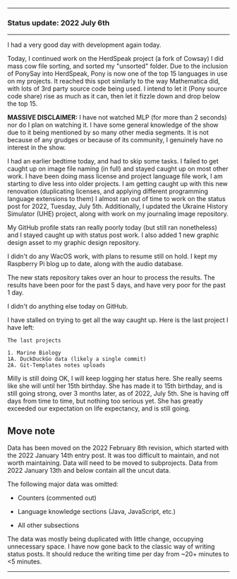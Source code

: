 
***

### Status update: 2022 July 6th

<!--
***

### Status update: 2022 January 14th

***
<!-- F#
F#

Comments
Print
Break
!-->

<!--
#### Counters
!-->

<!-- COUNTERS NEED UPDATE - JULY 30TH 2021 !-->

<!--
Topics
200 followers
Commit calendar hover redesign (forgot to write this for yesterday)
Slow Internet, rationing off certain uploads to save bandwidth and time
!-->

<!-- Verified on 2022 January 1st !-->

<!--🎂 **Days until 2 year GitHub :octocat: anniversary:** `a129` _(as of 2022 January 14th at 00:12:00 am to 11:59:59 pm)_ <!-- COUNTER #1 !-->

<!--:octocat: **GitHub consecutive day count:** `600` _(As of 2022 January 14th at 00:12:00 am to 11:59:59 pm)_ <!-- COUNTER #2 !-->

<!--🐧 **Linux desktop consecutive day count:** `555` _(as of 2022 January 14th at 00:12:00 am to 11:59:59)_  <!-- COUNTER #3 !-->

<!--🪟 **Windows 10 with GitHub consecutive day count:** `45` <!-- (Yes I am aware that the count messed up in the past 2 months. I haven't gotten to fixing it yet) !--> <!--_(as of 2020 July 9th at 00:12:00 am to 11:59:59)_  <!-- COUNTER #4 !-->

<!--🐧 **Ubuntu 20.04 with GitHub consecutive day count:** `555`  _(as of 2022 January 14th at 00:12:00 am to 11:59:59)_  <!-- COUNTER #5 !-->

<!--:atom: **Total amount of original GitHub repositories:** `1,669+o/1681+o` _(as of 2022 January 14th at 00:12:00 am to 11:59:59 pm)_ <!-- COUNTER #6 !-->

<!--_I have noted that GitHub rounds up the total number of each statistic, so when something reaches 50 after the kilo point (once it reaches 1000) it rounds up to the next kilo, so 1050 would be 1100, 1150 would be 1200, and so on._

:atom: o=organizations, total number of non-fork organization repositories: `115` _as of 2022 January 14th 00:12:00 am to 11:59:59 pm)_ <!-- COUNTER #7 !-->

<!--Organization repo count guide

Org repo (non-fork) count

Snap repos: 29 (formula: Org:Seanpm2001-snapcraft minus current.unforked minus 4) (verified count, as of July 21st 2021)

.github.io: 79 (80 when including seanpm2001/seanpm2001/github.io/) (formula: org:Seanpm2001-GitHub-Pages-Collection minus current.unforked minus 4) Verified count (as of July 9th 2021) unverified count (as of July 26th 2021)

Count verification needs to be re-checked - July 13th 2021 ((X1
Count verification needs to be re-checked - July 14th 2021 X2::
Count verification needs to be re-checked - July 15th 2021 X3::
Count verification needs to be re-checked - July 16th 2021 X4::
Count verification needs to be re-checked - July 17th 2021 X5))
No new data for this range, update count verification when ready

:electron: **Repositories created so far this month:** `57+o` _(as of 2022 January 14th at 00:12:00 am to 11:59:59 pm)_ <!-- COUNTER #8 !-->

<!--:shipit: **Organization count:** `770` _(as of 2022 January 14th at 00:12:00 am to 11:59:59 pm)_ <!-- COUNTER #9 !-->

<!--:electron: **Organizations created so far this month:** `10` _(as of 2022 January 14th at 00:12:00 am to 11:59:59 pm)_ <!-- COUNTER #10 !-->
<!--!-->

***

<!-- Todays notes
GitHub status notes 2022 July 6th

Mass cow file sorting
Unsorted folder sorted
Pony is now one of the top 15 languages, it reached this spot similarly to the way Mathematica did, with lots of 3rd party source code being used. I intend to let it rise as much as it can, then let it fizzle down and drop below the top 15
MASSIVE DISCLAIMER: I have not watched MLP (for more than 2 seconds) nor do I plan on watching it. I have some general knowledge of the show due to it being mentioned by so many other media segments
Earlier bedtime, had to skip tasks
Failed to catch up on image file naming in full
Staying caught up on most other work
Fell behind on Git-image part A work, stayed caught up on Git-image part B work
Mass license + plang work, less diving into older projects, starting to get caught up with this project
Almost ran out of time for working on status post for yesterday (2022, Tuesday, July 5th)
!-->
<!-- Todays additional notes
seanpm2001/HerdSpeak 138 commits
seanpm2001/SeansLifeArchive_Images_DiscoZoo 48 commits
seanpm2001/Git-Templates 40 commits
seanpm2001/SNU_2D_ProgrammingTools_IDE_Pony 35 commits
seanpm2001/SeansLifeArchive_Images_LegoTower 21 commits
seanpm2001/Learn-Pony 20 commits
seanpm2001/SeansLifeArchive_Images_Battery 8 commits
seanpm2001/Daily-desktop-screenshots 6 commits
seanpm2001/Ukraine-History-Simulator 5 commits
seanpm2001/GitHub_Stats_A 5 commits
seanpm2001/GitHub_Organization_Info 3 commits
seanpm2001/SeansLifeArchive_Images_Journaling-development 3 commits
seanpm2001/SeansAudioDB 3 commits
seanpm2001/SeansLifeArchive_Images_MotorWorld_CarFactory 2 commits
seanpm2001/Raspberry-Pi-Network-Setup 2 commits
seanpm2001/SeansLifeArchive_Images_ModernSmurfsVillage 2 commits
seanpm2001/SeansLifeArchive_Images_GNOME_System_Monitor 2 commits
seanpm2001/SeansLifeArchive_Images_TinyTower 2 commits
seanpm2001/seanpm2001 2 commits
seanpm2001/Seanpm2001-Graphic-Design 1 commit
seanpm2001/SeansLifeArchive_Images_GitHub_Y2022 1 commit
!-->

I had a very good day with development again today. <!-- I am still struggling to stay caught up, but I am slowly getting there. It has been a struggle since 2021 December 28th. I made progress on getting caught up, but there are still some projects left. !-->

<!--
I worked on the WacOS project briefly yet again today, working on the following new repositories:

- WhyPadOS
- WhyPadOS 13
- WhyPadOS 14
- WhyPadOS 15
- WhyPadOS 16

I have been putting tons of work into WacOS lately. I made some small updates to the core WacOS source repository today. I created 8 new projects today, of which 6 were forks, and 2 were sources. !-->

<!-- Today was the day of the week where I create organizations. The majority of my time on GitHub went towards creating and documenting organizations. As usual, data for this can be found [here (`GitHub_Organization_Info`)](https://github.com/seanpm2001/GitHub_Organization_Info/) !-->

Today, I continued work on the HerdSpeak project (a fork of Cowsay) I did mass cow file sorting, and sorted my "unsorted" folder. Due to the inclusion of PonySay into HerdSpeak, Pony is now one of the top 15 languages in use on my projects. It reached this spot similarly to the way Mathematica did, with lots of 3rd party source code being used. I intend to let it (Pony source code share) rise as much as it can, then let it fizzle down and drop below the top 15.

**MASSIVE DISCLAIMER:** I have not watched MLP (for more than 2 seconds) nor do I plan on watching it. I have some general knowledge of the show due to it being mentioned by so many other media segments. It is not because of any grudges or because of its community, I genuinely have no interest in the show.

I had an earlier bedtime today, and had to skip some tasks. I failed to get caught up on image file naming (in full) and stayed caught up on most other work. I have been doing mass license and project language file work, I am starting to dive less into older projects. I am getting caught up with this new renovation (duplicating licenses, and applying different programming language extensions to them) I almost ran out of time to work on the status post for 2022, Tuesday, July 5th. Additionally, I updated the Ukraine History Simulator (UHE) project, along with work on my journaling image repository.

My GitHub profile stats ran really poorly today (but still ran nonetheless) and I stayed caught up with status post work. I also added 1 new graphic design asset to my graphic design repository.

I didn't do any WacOS work, with plans to resume still on hold. I kept my Raspberry Pi blog up to date, along with the audio database.

The new stats repository takes over an hour to process the results. The results have been poor for the past 5 days, and have very poor for the past 1 day.

<!-- I recently ordered another new laptop, we got refunded for Dell's failure, and I went with System76. It was a mistake to NOT go with them for all these years. They outperformed Dell on day 1 (price) and then in less than 24 hours, the laptop was already built, and was on its way. What Dell couldn't do in 90+ days, System76 did in less than 24 hours. !--> <!-- I created 9 repositories today, 3 of them are forks, the other 6 were WacOS subsystem home repositories. !--> I didn't do anything else today on GitHub.

<!-- I fell behind on Git-image work (part A & B) !-->

<!--
Today was day 15 of getting back into the project of archiving my programming language knowledge. I only updated the main [Learn](https://github.com/seanpm200/Learn/), I did not update any of the projects other repositories today.
!-->

<!-- Today was day 12 of getting back into the project of archiving my programming language knowledge. I updated the main [Learn](https://github.com/seanpm200/Learn/) project, although I didn't create any new repositories in this category today.!--> <!-- and created repositories for showcasing my knowledge of the following 8 programming langages:

- [x] Isabelle
- [x] Io
- [x] ImageJ
- [x] Inno Setup
- [x] INI
- [x] Inform
- [x] Idris
- [x] IDL
!-->

<!--
I updated the following `learn` language repositories today:

- [x] ImageJ
- [x] Io
- [x] Isabelle
!-->

<!-- I didn't update any other `learn` repositories today. !-->
<!-- I also did mass `IGNORE.md` file deletion in my GitHub image repository again today. !-->

I have stalled on trying to get all the way caught up. Here is the last project I have left:

```text
The last projects

1. Marine Biology
1A. DuckDuckGo data (likely a single commit)
2A. Git-Templates notes uploads
```

Milly is still doing OK, I will keep logging her status here. She really seems like she will until her 15th birthday. She has made it to 15th birthday, and is still going strong, over 3 months later, as of 2022, July 5th. She is having off days from time to time, but nothing too serious yet. She has greatly exceeded our expectation on life expectancy, and is still going.

## Move note

Data has been moved on the 2022 February 8th revision, which started with the 2022 January 14th entry post. It was too difficult to maintain, and not worth maintaining. Data will need to be moved to subprojects. Data from 2022 January 13th and below contain all the uncut data.

The following major data was omitted:

- Counters (commented out)

- Language knowledge sections (Java, JavaScript, etc.)

- All other subsections

The data was mostly being duplicated with little change, occupying unnecessary space. I have now gone back to the classic way of writing status posts. It should reduce the writing time per day from ~20+ minutes to <5 minutes.

***
